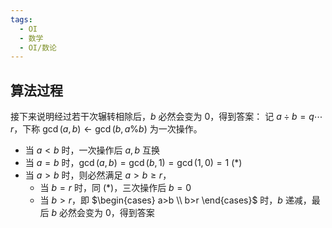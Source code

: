 ```yaml
---
tags:
  - OI
  - 数学
  - OI/数论
---
```

## 算法过程

接下来说明经过若干次辗转相除后，$b$ 必然会变为 $0$，得到答案：
记 $a\div b=q\cdots r$，下称 $\gcd(a,b)\leftarrow\gcd(b,a\% b)$ 为一次操作。
- 当 $a<b$ 时，一次操作后 $a,b$ 互换
- 当 $a=b$ 时，$\gcd(a,b)=\gcd(b,1)=\gcd(1,0)=1 \ (*)$
- 当 $a>b$ 时，则必然满足 $a>b\geq r$，
	- 当 $b=r$ 时，同 $(*)$，三次操作后 $b=0$
	- 当 $b>r$，即 $\begin{cases} a>b \\ b>r \end{cases}$ 时，$b$ 递减，最后 $b$ 必然会变为 $0$，得到答案

